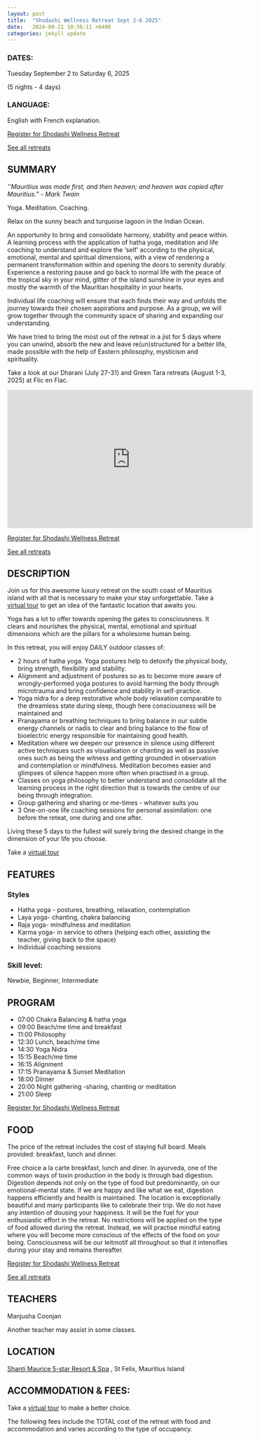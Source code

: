 ```yaml
---
layout: post
title:  "Shodashi Wellness Retreat Sept 2-6 2025"
date:   2024-09-21 10:36:11 +0400
categories: jekyll update
---
```


### DATES: 
Tuesday September 2 to Saturday 6, 2025

(5 nights - 4 days)

### LANGUAGE: 
English with French explanation.

[Register for Shodashi Wellness Retreat](https://forms.gle/Zxz61xDD1u53KtS6A)

[See all retreats](https://bodhimindwellness.com/)

## SUMMARY
<i>''Mauritius was made first, and then heaven; and heaven was copied after Mauritius.” - Mark Twain </i>

Yoga. Meditation. Coaching.

Relax on the sunny beach and turquoise lagoon in the Indian Ocean.

An opportunity to bring and consolidate harmony, stability and peace within. A learning process with the application of hatha yoga, meditation and life coaching to understand and explore the ‘self’ according to the physical, emotional, mental and spiritual dimensions, with a view of rendering a permanent transformation within and opening the doors to serenity durably. Experience a restoring pause and go back to normal life with the peace of the tropical sky in your mind, glitter of the island sunshine in your eyes and mostly the warmth of the Mauritian hospitality in your hearts.

Individual life coaching will ensure that each finds their way and unfolds the journey towards their chosen aspirations and purpose. As a group, we will grow together through the community space of sharing and expanding our understanding. 

We have tried to bring the most out of the retreat in a jist for 5 days where you can unwind, absorb the new and leave re(un)structured for a better life, made possible with the help of Eastern philosophy, mysticism and spirituality. 

Take a look at our Dharani (July 27-31) and Green Tara retreats (August 1-3, 2025) at Flic en Flac.

<iframe width="560" height="315" src="https://www.youtube.com/embed/duVLv0SXgDk?autoplay=1&mute=1&loop=1&playlist=duVLv0SXgDk" frameborder="0" allow="autoplay; encrypted-media" allowfullscreen></iframe>

[Register for Shodashi Wellness Retreat](https://forms.gle/Zxz61xDD1u53KtS6A)

[See all retreats](https://bodhimindwellness.com/)

## DESCRIPTION
Join us for this awesome luxury retreat on the south coast of Mauritius island with all that is necessary to make your stay unforgettable. Take a [virtual tour](https://my.threesixty.tours/app/v/308jvj/0y6a4i) to get an idea of the fantastic location that awaits you. 

Yoga has a lot to offer towards opening the gates to consciousness. It clears and nourishes the physical, mental, emotional and spiritual dimensions which are the pillars for a wholesome human being. 


In this retreat, you will enjoy DAILY outdoor classes of:

+ 2 hours of hatha yoga. Yoga postures help to detoxify the physical body, bring strength, flexibility and stability.
+ Alignment and adjustment of postures so as to become more aware of wrongly-performed yoga postures to avoid harming the body through microtrauma and bring confidence and stability in self-practice.
+ Yoga nidra for a deep restorative whole body relaxation comparable to the dreamless state during sleep, though here consciousness will be maintained and 
+ Pranayama or breathing techniques to bring balance in our subtle energy channels or nadis to clear and bring balance to the flow of bioelectric energy responsible for maintaining good health.
+ Meditation where we deepen our presence in silence using different active techniques such as visualisation or chanting as well as passive ones such as being the witness and getting grounded in observation and contemplation or mindfulness. Meditation becomes easier and glimpses of silence happen more often when practised in a group.
+ Classes on yoga philosophy to better understand and consolidate all the learning process in the right direction that is towards the centre of our being through integration.
+ Group gathering and sharing or me-times - whatever suits you 
+ 3 One-on-one life coaching sessions for personal assimilation: one before the reteat, one during and one after.

Living these 5 days to the fullest will surely bring the desired change in the dimension of your life you choose.

Take a [virtual tour](https://my.threesixty.tours/app/v/308jvj/0y6a4i)

## FEATURES
### Styles
+ Hatha yoga - postures, breathing, relaxation, contemplation
+ Laya yoga- chanting, chakra balancing
+ Raja yoga- mindfulness and meditation
+ Karma yoga- in service to others (helping each other, assisting the teacher, giving back to the space)
+ Individual coaching sessions

### Skill level:
Newbie, Beginner, Intermediate 

## PROGRAM
+ 07:00	Chakra Balancing & hatha yoga 
+ 09:00	Beach/me time and breakfast
+ 11:00	Philosophy 
+ 12:30	Lunch, beach/me time
+ 14:30	Yoga Nidra
+ 15:15	Beach/me time
+ 16:15	Alignment 
+ 17:15	Pranayama & Sunset Meditation
+ 18:00	Dinner
+ 20:00 Night gathering -sharing, chanting or meditation
+ 21:00	Sleep


[Register for Shodashi Wellness Retreat](https://forms.gle/Zxz61xDD1u53KtS6A)

## FOOD
The price of the retreat includes the cost of staying full board. Meals provided: breakfast, lunch and dinner.

Free choice a la carte breakfast, lunch and diner. 
In ayurveda, one of the common ways of toxin production in the body is through bad digestion. Digestion depends not only on the type of food but predominantly, on our emotional-mental state. If we are happy and like what we eat, digestion happens efficiently and health is maintained. 
The location is exceptionally beautiful and many participants like to celebrate their trip. We do not have any intention of dousing your happiness. It will be the fuel for your enthusiastic effort in the retreat. No restrictions will be applied on the type of food allowed during the retreat. Instead, we will practise mindful eating where you will become more conscious of the effects of the food on your being. Consciousness will be our leitmotif all throughout so that it intensifies during your stay and remains thereafter.

[Register for Shodashi Wellness Retreat](https://forms.gle/Zxz61xDD1u53KtS6A)

[See all retreats](https://bodhimindwellness.com/)

## TEACHERS
Manjusha Coonjan

Another teacher may assist in some classes.

## LOCATION
[Shanti Maurice 5-star Resort & Spa](https://shantimaurice.com/) , St Felix, Mauritius Island

## ACCOMMODATION & FEES:

Take a [virtual tour](https://my.threesixty.tours/app/v/308jvj/0y6a4i) to make a better choice.

The following fees include the TOTAL cost of the retreat with food and accommodation and varies according to the type of occupancy.


[jekyll-docs]: https://jekyllrb.com/docs/home
[jekyll-gh]:   https://github.com/jekyll/jekyll
[jekyll-talk]: https://talk.jekyllrb.com/
